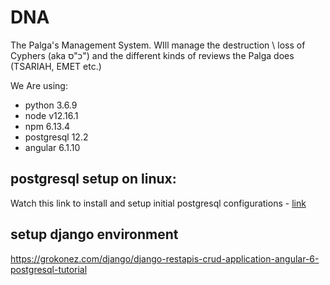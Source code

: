 # DNA
The Palga's Management System.
WIll manage the destruction \ loss of Cyphers (aka כ"ס") and the different kinds of reviews the Palga does (TSARIAH, EMET etc.)

We Are using:
  - python 3.6.9
  - node v12.16.1
  - npm 6.13.4
  - postgresql 12.2
  - angular 6.1.10
  
  
 ## postgresql setup on linux:
 
 Watch this link to install and setup initial postgresql configurations - [link](https://youtu.be/yM2QSS-Lfb0)
 

## setup django environment
https://grokonez.com/django/django-restapis-crud-application-angular-6-postgresql-tutorial
